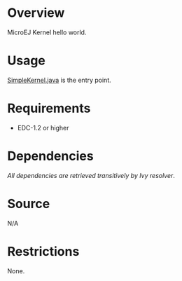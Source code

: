<!--
   Markdown
   
   Copyright 2018-2019 MicroEJ Corp. All rights reserved.
   Use of this source code is governed by a BSD-style license that can be found with this software.
-->

# Overview
MicroEJ Kernel hello world.

# Usage
[SimpleKernel.java](src\main\java\com\microej\kernel\SimpleKernel.java) is the entry point.


# Requirements
  - EDC-1.2 or higher

# Dependencies
_All dependencies are retrieved transitively by Ivy resolver_.

# Source
N/A

# Restrictions
None.